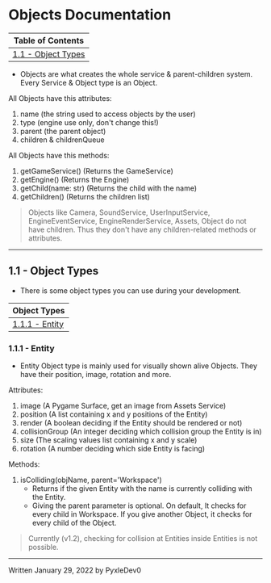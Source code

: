 # Objects Documentation

| Table of Contents | 
| ----------- |
| [1.1 - Object Types](#object-types) |

* Objects are what creates the whole service & parent-children system. Every Service & Object type is an Object.

All Objects have this attributes:
1. name (the string used to access objects by the user)
2. type (engine use only, don't change this!)
3. parent (the parent object)
4. children & childrenQueue

All Objects have this methods:
1. getGameService() (Returns the GameService)
2. getEngine() (Returns the Engine)
3. getChild(name: str) (Returns the child with the name)
4. getChildren() (Returns the children list)

> Objects like Camera, SoundService, UserInputService, EngineEventService, EngineRenderService, Assets, Object do not have children. Thus they don't have any children-related methods or attributes.

***

<span id="object-types"></span>
## 1.1 - Object Types
- There is some object types you can use during your development.

| Object Types |
| ----------- |
| [1.1.1 - Entity](#entity) |

<span id="entity"></span>
### 1.1.1 - Entity
* Entity Object type is mainly used for visually shown alive Objects. They have their position, image, rotation and more.

Attributes:
1. image (A Pygame Surface, get an image from Assets Service)
2. position (A list containing x and y positions of the Entity)
3. render (A boolean deciding if the Entity should be rendered or not)
4. collisionGroup (An integer deciding which collision group the Entity is in)
5. size (The scaling values list containing x and y scale)
6. rotation (A number deciding which side Entity is facing)

Methods:
1. isColliding(objName, parent='Workspace')
   - Returns if the given Entity with the name is currently colliding with the Entity.
   - Giving the parent parameter is optional. On default, It checks for every child in Workspace. If you give another Object, it checks for every child of the Object.
> Currently (v1.2), checking for collision at Entities inside Entities is not possible.

---
Written January 29, 2022 by PyxleDev0
